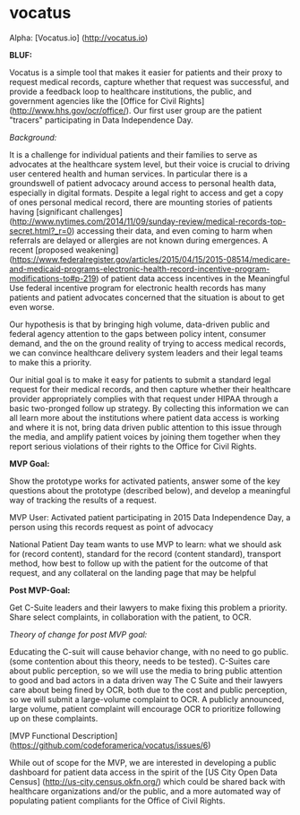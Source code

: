 # vocatus

Alpha: [Vocatus.io] (http://vocatus.io)

**BLUF:** 

Vocatus is a simple tool that makes it easier for patients and their proxy to request medical records, capture whether that request was successful, and provide a feedback loop to healthcare institutions, the public, and government agencies like the [Office for Civil Rights] (http://www.hhs.gov/ocr/office/). Our first user group are the patient "tracers" participating in Data Independence Day. 

*Background:* 

It is a challenge for individual patients and their families to serve as advocates at the healthcare system level, but their voice is crucial to driving user centered health and human services. In particular there is a groundswell of patient advocacy around access to personal health data, especially in digital formats. Despite a legal right to access and get a copy of ones personal medical record, there are mounting stories of patients having [significant challenges] (http://www.nytimes.com/2014/11/09/sunday-review/medical-records-top-secret.html?_r=0) accessing their data, and even coming to harm when referrals are delayed or allergies are not known during emergences. A recent [proposed weakening] (https://www.federalregister.gov/articles/2015/04/15/2015-08514/medicare-and-medicaid-programs-electronic-health-record-incentive-program-modifications-to#p-219) of patient data access incentives in the Meaningful Use federal incentive program for electronic health records has many patients and patient advocates concerned that the situation is about to get even worse.  

Our hypothesis is that by bringing high volume, data-driven public and federal agency attention to the gaps between policy intent, consumer demand, and the on the ground reality of trying to access medical records,  we can convince healthcare delivery system leaders and their legal teams to make this a priority. 

Our initial goal is to make it easy for patients to submit a standard legal request for their medical records, and then capture whether their healthcare provider appropriately complies with that request under HIPAA through a basic two-pronged follow up strategy. By collecting this information we can all learn more about the institutions where patient data access is working and where it is not, bring data driven public attention to this issue through the media, and amplify patient voices by joining them together when they report serious violations of their rights to the Office for Civil Rights. 

**MVP Goal:** 

Show the prototype works for activated patients, answer some of the key questions about the prototype (described below), and develop a meaningful way of tracking the results of a request.

MVP User: Activated patient participating in 2015 Data Independence Day, a person using this records request as point of advocacy

National Patient Day team wants to use MVP to learn: what we should ask for (record content), standard for the record (content standard), transport method, how best to follow up with the patient for the outcome of that request, and any collateral on the landing page that may be helpful

**Post MVP-Goal:**

Get C-Suite leaders and their lawyers to make fixing this problem a priority.
Share select complaints, in collaboration with the patient, to OCR. 

*Theory of change for post MVP goal:*

Educating the C-suit will cause behavior change, with no need to go public. (some contention about this theory, needs to be tested). 
C-Suites care about public perception, so we will use the media to bring public attention to good and bad actors in a data driven way 
The C Suite and their lawyers care about being fined by OCR, both due to the cost and public perception, so we will submit a large-volume complaint to OCR.
A publicly announced, large volume, patient complaint will encourage OCR to prioritize following up on these complaints. 

[MVP Functional Description] (https://github.com/codeforamerica/vocatus/issues/6)

While out of scope for the MVP, we are interested in developing a public dashboard for patient data access in the spirit of the [US City Open Data Census] (http://us-city.census.okfn.org/) which could be shared back with healthcare organizations and/or the public, and a more automated way of populating patient compliants for the Office of Civil Rights. 





